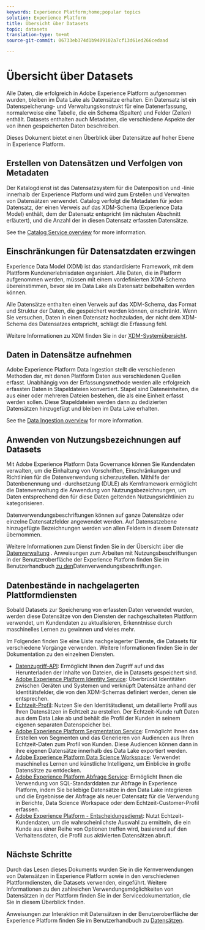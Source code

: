 ```yaml
---
keywords: Experience Platform;home;popular topics
solution: Experience Platform
title: Übersicht über Datasets
topic: datasets
translation-type: tm+mt
source-git-commit: 06733eb374d1b9409102a7cf13d61ed266cedaad

---
```



# Übersicht über Datasets

Alle Daten, die erfolgreich in Adobe Experience Platform aufgenommen wurden, bleiben im Data Lake als Datensätze erhalten. Ein Datensatz ist ein Datenspeicherung- und Verwaltungskonstrukt für eine Datenerfassung, normalerweise eine Tabelle, die ein Schema (Spalten) und Felder (Zeilen) enthält. Datasets enthalten auch Metadaten, die verschiedene Aspekte der von ihnen gespeicherten Daten beschreiben.

Dieses Dokument bietet einen Überblick über Datensätze auf hoher Ebene in Experience Platform.

## Erstellen von Datensätzen und Verfolgen von Metadaten

Der Katalogdienst ist das Datensatzsystem für die Datenposition und -linie innerhalb der Experience Platform und wird zum Erstellen und Verwalten von Datensätzen verwendet. Catalog verfolgt die Metadaten für jeden Datensatz, der einen Verweis auf das XDM-Schema (Experience Data Model) enthält, dem der Datensatz entspricht (im nächsten Abschnitt erläutert), und die Anzahl der in diesen Datensatz erfassten Datensätze.

See the [Catalog Service overview](../home.md) for more information.

## Einschränkungen für Datensatzdaten erzwingen

Experience Data Model (XDM) ist das standardisierte Framework, mit dem Plattform Kundenerlebnisdaten organisiert. Alle Daten, die in Platform aufgenommen werden, müssen mit einem vordefinierten XDM-Schema übereinstimmen, bevor sie im Data Lake als Datensatz beibehalten werden können.

Alle Datensätze enthalten einen Verweis auf das XDM-Schema, das Format und Struktur der Daten, die gespeichert werden können, einschränkt. Wenn Sie versuchen, Daten in einen Datensatz hochzuladen, der nicht dem XDM-Schema des Datensatzes entspricht, schlägt die Erfassung fehl.

Weitere Informationen zu XDM finden Sie in der [XDM-Systemübersicht](../../xdm/home.md).

## Daten in Datensätze aufnehmen

Adobe Experience Platform Data Ingestion stellt die verschiedenen Methoden dar, mit denen Plattform Daten aus verschiedenen Quellen erfasst. Unabhängig von der Erfassungsmethode werden alle erfolgreich erfassten Daten in Stapeldateien konvertiert. Stapel sind Dateneinheiten, die aus einer oder mehreren Dateien bestehen, die als eine Einheit erfasst werden sollen. Diese Stapeldateien werden dann zu dedizierten Datensätzen hinzugefügt und bleiben im Data Lake erhalten.

See the [Data Ingestion overview](../../ingestion/home.md) for more information.

## Anwenden von Nutzungsbezeichnungen auf Datasets

Mit Adobe Experience Platform Data Governance können Sie Kundendaten verwalten, um die Einhaltung von Vorschriften, Einschränkungen und Richtlinien für die Datenverwendung sicherzustellen. Mithilfe der Datenbenennung und -durchsetzung (DULE) als Kernframework ermöglicht die Datenverwaltung die Anwendung von Nutzungsbezeichnungen, um Daten entsprechend den für diese Daten geltenden Nutzungsrichtlinien zu kategorisieren.

Datenverwendungsbeschriftungen können auf ganze Datensätze oder einzelne Datensatzfelder angewendet werden. Auf Datensatzebene hinzugefügte Bezeichnungen werden von allen Feldern in diesem Datensatz übernommen.

Weitere Informationen zum Dienst finden Sie in der Übersicht über die [Datenverwaltung](../../data-governance/home.md) . Anweisungen zum Arbeiten mit Nutzungsbeschriftungen in der Benutzeroberfläche der Experience Platform finden Sie im Benutzerhandbuch [zu den](../../data-governance/labels/user-guide.md)Datenverwendungsbeschriftungen.

## Datenbestände in nachgelagerten Plattformdiensten

Sobald Datasets zur Speicherung von erfassten Daten verwendet wurden, werden diese Datensätze von den Diensten der nachgeschalteten Plattform verwendet, um Kundendaten zu aktualisieren, Erkenntnisse durch maschinelles Lernen zu gewinnen und vieles mehr.

Im Folgenden finden Sie eine Liste nachgelagerter Dienste, die Datasets für verschiedene Vorgänge verwenden. Weitere Informationen finden Sie in der Dokumentation zu den einzelnen Diensten.

* [Datenzugriff-API](../../data-access/home.md): Ermöglicht Ihnen den Zugriff auf und das Herunterladen der Inhalte von Dateien, die in Datasets gespeichert sind.
* [Adobe Experience Platform Identity Service](../../identity-service/home.md): Überbrückt Identitäten zwischen Geräten und Systemen und verknüpft Datensätze anhand der Identitätsfelder, die von den XDM-Schemas definiert werden, denen sie entsprechen.
* [Echtzeit-Profil](../../profile/home.md): Nutzen Sie den Identitätsdienst, um detaillierte Profil aus Ihren Datensätzen in Echtzeit zu erstellen. Der Echtzeit-Kunde ruft Daten aus dem Data Lake ab und behält die Profil der Kunden in seinem eigenen separaten Datenspeicher bei.
* [Adobe Experience Platform Segmentation Service](../../segmentation/home.md): Ermöglicht Ihnen das Erstellen von Segmenten und das Generieren von Audiencen aus Ihren Echtzeit-Daten zum Profil von Kunden. Diese Audiencen können dann in ihre eigenen Datensätze innerhalb des Data Lake exportiert werden.
* [Adobe Experience Platform Data Science Workspace](../../data-science-workspace/home.md): Verwendet maschinelles Lernen und künstliche Intelligenz, um Einblicke in große Datensätze zu entdecken.
* [Adobe Experience Platform Abfrage Service](../../query-service/home.md): Ermöglicht Ihnen die Verwendung von SQL-Standarddaten zur Abfrage in Experience Platform, indem Sie beliebige Datensätze in den Data Lake integrieren und die Ergebnisse der Abfrage als neuer Datensatz für die Verwendung in Berichte, Data Science Workspace oder dem Echtzeit-Customer-Profil erfassen.
* [Adobe Experience Platform - Entscheidungsdienst](../../decisioning-service/home.md): Nutzt Echtzeit-Kundendaten, um die wahrscheinlichste Auswahl zu ermitteln, die ein Kunde aus einer Reihe von Optionen treffen wird, basierend auf den Verhaltensdaten, die Profil aus aktivierten Datensätzen abruft.

## Nächste Schritte

Durch das Lesen dieses Dokuments wurden Sie in die Kernverwendungen von Datensätzen in Experience Platform sowie in den verschiedenen Plattformdiensten, die Datasets verwenden, eingeführt. Weitere Informationen zu den zahlreichen Verwendungsmöglichkeiten von Datensätzen in der Plattform finden Sie in der Servicedokumentation, die Sie in diesem Überblick finden.

Anweisungen zur Interaktion mit Datensätzen in der Benutzeroberfläche der Experience Platform finden Sie im Benutzerhandbuch zu [Datensätzen](user-guide.md).